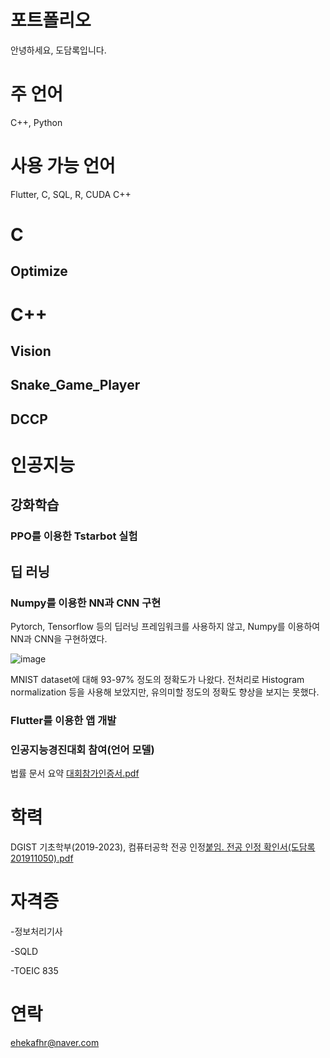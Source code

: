 # 포트폴리오
안녕하세요, 도담록입니다.

# 주 언어

C++, Python

# 사용 가능 언어

Flutter, C, SQL, R, CUDA C++

# C

## Optimize

# C++

## Vision

## Snake_Game_Player

## DCCP

# 인공지능

## 강화학습

### PPO를 이용한 Tstarbot 실험

## 딥 러닝

### Numpy를 이용한 NN과 CNN 구현

Pytorch, Tensorflow 등의 딥러닝 프레임워크를 사용하지 않고, Numpy를 이용하여 NN과 CNN을 구현하였다.

![image](https://github.com/user-attachments/assets/62cacd07-c9ee-47ce-872d-a11847f9806d)

MNIST dataset에 대해 93-97% 정도의 정확도가 나왔다. 전처리로 Histogram normalization 등을 사용해 보았지만, 유의미할 정도의 정확도 향상을 보지는 못했다.

### Flutter를 이용한 앱 개발

### 인공지능경진대회 참여(언어 모델)

법률 문서 요약 
[대회참가인증서.pdf](https://github.com/user-attachments/files/18141398/default.pdf)


# 학력

DGIST 기초학부(2019-2023), 컴퓨터공학 전공 인정[붙임. 전공 인정 확인서(도담록 201911050).pdf](https://github.com/user-attachments/files/18141400/201911050.pdf)

# 자격증

-정보처리기사

-SQLD

-TOEIC 835

# 연락
ehekafhr@naver.com
